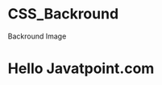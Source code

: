 # CSS_Backround
Backround Image

<html>  
<head>  
<style>  
body {  
background-image: url("paper1.gif");
margin-left:100px;
}  
</style>  
</head>  
<body>  
<h1>Hello Javatpoint.com</h1>  
</body>  
</html>

